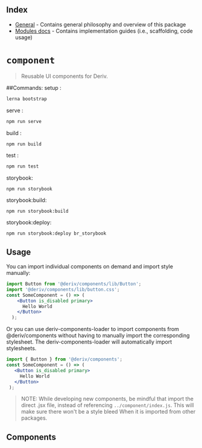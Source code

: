 ## Index

- [General](docs/README.md) - Contains general philosophy and overview of this package
- [Modules docs](docs/Modules/README.md) - Contains implementation guides (i.e., scaffolding, code usage)

# `component`
> Reusable UI components for Deriv.

##Commands:
setup :
  ```sh 
  lerna bootstrap
  ```
serve : 
  ```sh 
  npm run serve
  ```
build : 
  ```sh 
  npm run build
  ```
test  :
  ```sh 
  npm run test
  ```

storybook: 
  ```shell script
  npm run storybook
  ```
storybook:build:
  ```
  npm run storybook:build
  ```
storybook:deploy:
  ```
  npm run storybook:deploy br_storybook
  ```
## Usage
You can import individual components on demand and import style manually:
```jsx
import Button from '@deriv/components/lib/Button';
import '@deriv/components/lib/button.css';
const SomeComponent = () => (
    <Button is_disabled primary>
      Hello World
    </Button>
  );
```
 Or you can use deriv-components-loader to import components from @deriv/components without having to manually import the corresponding stylesheet. The deriv-components-loader will automatically import stylesheets.

 ```jsx
import { Button } from '@deriv/components';
const SomeComponent = () => (
    <Button is_disabled primary>
      Hello World
    </Button>
  );
```

> NOTE: While developing new components, be mindful that import the direct .jsx file, instead of referencing `../component/index.js`. This will make sure there won't be a style bleed
>When it is imported from other packages. 
## Components
